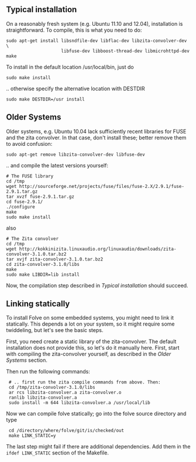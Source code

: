 ## Typical installation ##

On a reasonably fresh system (e.g. Ubuntu 11.10 and 12.04), installation is
straightforward. To compile, this is what you need to do:

    sudo apt-get install libsndfile-dev libflac-dev libzita-convolver-dev \
                         libfuse-dev libboost-thread-dev libmicrohttpd-dev
    make

To install in the default location /usr/local/bin, just do

    sudo make install

.. otherwise specify the alternative location with DESTDIR

    sudo make DESTDIR=/usr install


## Older Systems ##

Older systems, e.g. Ubuntu 10.04 lack sufficiently recent libraries for FUSE
and the zita convolver. In that case, don't install these; better remove them
to avoid confusion:

    sudo apt-get remove libzita-convolver-dev libfuse-dev

.. and compile the latest versions yourself:

    # The FUSE library
    cd /tmp
    wget http://sourceforge.net/projects/fuse/files/fuse-2.X/2.9.1/fuse-2.9.1.tar.gz
    tar xvzf fuse-2.9.1.tar.gz
    cd fuse-2.9.1/
    ./configure
    make
    sudo make install

also

    # The Zita convolver
    cd /tmp
    wget http://kokkinizita.linuxaudio.org/linuxaudio/downloads/zita-convolver-3.1.0.tar.bz2
    tar xvjf zita-convolver-3.1.0.tar.bz2
    cd zita-convolver-3.1.0/libs
    make
    sudo make LIBDIR=lib install

Now, the compilation step described in *Typical installation* should succeed.


## Linking statically ##

To install Folve on some embedded systems, you might need to link it statically.
This depends a lot on your system, so it might require some twiddeling, but
let's see the basic steps.

First, you need create a static library of the zita-convolver. The default
installation does not provide this, so let's do it manually here.
First, start with compiling the zita-convolver yourself, as described in the
*Older Systems* section.

Then run the following commands:

     # .. first run the zita compile commands from above. Then:
     cd /tmp/zita-convolver-3.1.0/libs
     ar rcs libzita-convolver.a zita-convolver.o
     ranlib libzita-convolver.a
     sudo install -m 644 libzita-convolver.a /usr/local/lib

Now we can compile folve statically; go into the folve source directory and
type

     cd /directory/where/folve/git/is/checked/out
     make LINK_STATIC=y

The last step might fail if there are additional dependencies. Add them in the
`ifdef LINK_STATIC` section of the Makefile.

